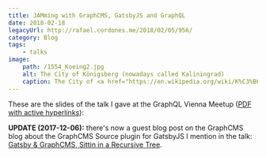 ```yaml
---
title: JAMming with GraphCMS, GatsbyJS and GraphQL
date: 2018-02-18
legacyUrl: http://rafael.cordones.me/2018/02/05/956/
category: Blog
tags: 
    - talks
image:
    path: /1554_Koeing2.jpg
    alt: The City of Königsberg (nowadays called Kaliningrad)
    caption: The City of <a href="https://en.wikipedia.org/wiki/K%C3%B6nigsberg">Königsberg</a> (nowadays called <a href="https://en.wikipedia.org/wiki/Kaliningrad">Kaliningrad</a>) with a view of the <a href="https://en.wikipedia.org/wiki/Seven_Bridges_of_K%C3%B6nigsberg">seven bridges</a>. Image credit <a href="http://visualhistory.livejournal.com/39249.html">Historic Cities Research Project</a>
---
```


These are the slides of the talk I gave at the <a hef="https://www.meetup.com/GraphQL-Vienna/">GraphQL Vienna Meetup</a> (<a href="https://speakerd.s3.amazonaws.com/presentations/97c469eb70b24f09bdaeae1bb49aa018/graphql-vienna-jamming-with-graphcms-gatsbyjs-and-graphql.pdf">PDF with active hyperlinks</a>):
<script async class="speakerdeck-embed" data-id="97c469eb70b24f09bdaeae1bb49aa018" data-ratio="1.77777777777778" src="//speakerdeck.com/assets/embed.js"></script>

<alert type="info">
    <strong>UPDATE (2017-12-06):</strong> there's now a guest blog post on the GraphCMS blog about the GraphCMS Source plugin for GatsbyJS I mention in the talk: <a href="https://graphcms.com/blog/gatsby-graphcms-plugin">Gatsby & GraphCMS, Sittin in a Recursive Tree</a>.
</alert>
